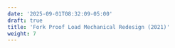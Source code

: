 ```yaml
---
date: '2025-09-01T08:32:09-05:00'
draft: true
title: 'Fork Proof Load Mechanical Redesign (2021)'
weight: 7
---
```


